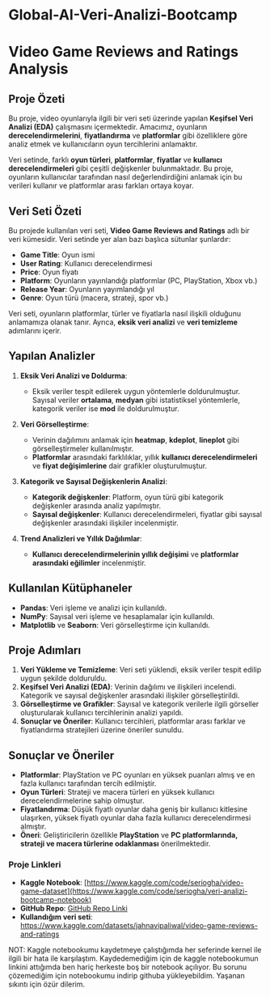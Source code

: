 # Global-AI-Veri-Analizi-Bootcamp
# Video Game Reviews and Ratings Analysis

## **Proje Özeti**
Bu proje, video oyunlarıyla ilgili bir veri seti üzerinde yapılan **Keşifsel Veri Analizi (EDA)** çalışmasını içermektedir. Amacımız, oyunların **derecelendirmelerini**, **fiyatlandırma** ve **platformlar** gibi özelliklere göre analiz etmek ve kullanıcıların oyun tercihlerini anlamaktır.

Veri setinde, farklı **oyun türleri**, **platformlar**, **fiyatlar** ve **kullanıcı derecelendirmeleri** gibi çeşitli değişkenler bulunmaktadır. Bu proje, oyunların kullanıcılar tarafından nasıl değerlendirdiğini anlamak için bu verileri kullanır ve platformlar arası farkları ortaya koyar.

## **Veri Seti Özeti**
Bu projede kullanılan veri seti, **Video Game Reviews and Ratings** adlı bir veri kümesidir. Veri setinde yer alan bazı başlıca sütunlar şunlardır:
- **Game Title**: Oyun ismi
- **User Rating**: Kullanıcı derecelendirmesi
- **Price**: Oyun fiyatı
- **Platform**: Oyunların yayınlandığı platformlar (PC, PlayStation, Xbox vb.)
- **Release Year**: Oyunların yayımlandığı yıl
- **Genre**: Oyun türü (macera, strateji, spor vb.)

Veri seti, oyunların platformlar, türler ve fiyatlarla nasıl ilişkili olduğunu anlamamıza olanak tanır. Ayrıca, **eksik veri analizi** ve **veri temizleme** adımlarını içerir.

## **Yapılan Analizler**
1. **Eksik Veri Analizi ve Doldurma**:
   - Eksik veriler tespit edilerek uygun yöntemlerle doldurulmuştur. Sayısal veriler **ortalama**, **medyan** gibi istatistiksel yöntemlerle, kategorik veriler ise **mod** ile doldurulmuştur.

2. **Veri Görselleştirme**:
   - Verinin dağılımını anlamak için **heatmap**, **kdeplot**, **lineplot** gibi görselleştirmeler kullanılmıştır.
   - **Platformlar** arasındaki farklılıklar, yıllık **kullanıcı derecelendirmeleri** ve **fiyat değişimlerine** dair grafikler oluşturulmuştur.

3. **Kategorik ve Sayısal Değişkenlerin Analizi**:
   - **Kategorik değişkenler**: Platform, oyun türü gibi kategorik değişkenler arasında analiz yapılmıştır.
   - **Sayısal değişkenler**: Kullanıcı derecelendirmeleri, fiyatlar gibi sayısal değişkenler arasındaki ilişkiler incelenmiştir.

4. **Trend Analizleri ve Yıllık Dağılımlar**:
   - **Kullanıcı derecelendirmelerinin yıllık değişimi** ve **platformlar arasındaki eğilimler** incelenmiştir.
   
## **Kullanılan Kütüphaneler**
- **Pandas**: Veri işleme ve analizi için kullanıldı.
- **NumPy**: Sayısal veri işleme ve hesaplamalar için kullanıldı.
- **Matplotlib** ve **Seaborn**: Veri görselleştirme için kullanıldı.

## **Proje Adımları**
1. **Veri Yükleme ve Temizleme**: Veri seti yüklendi, eksik veriler tespit edilip uygun şekilde dolduruldu.
2. **Keşifsel Veri Analizi (EDA)**: Verinin dağılımı ve ilişkileri incelendi. Kategorik ve sayısal değişkenler arasındaki ilişkiler görselleştirildi.
3. **Görselleştirme ve Grafikler**: Sayısal ve kategorik verilerle ilgili görseller oluşturularak kullanıcı tercihlerinin analizi yapıldı.
4. **Sonuçlar ve Öneriler**: Kullanıcı tercihleri, platformlar arası farklar ve fiyatlandırma stratejileri üzerine öneriler sunuldu.

## **Sonuçlar ve Öneriler**
- **Platformlar**: PlayStation ve PC oyunları en yüksek puanları almış ve en fazla kullanıcı tarafından tercih edilmiştir.
- **Oyun Türleri**: Strateji ve macera türleri en yüksek kullanıcı derecelendirmelerine sahip olmuştur.
- **Fiyatlandırma**: Düşük fiyatlı oyunlar daha geniş bir kullanıcı kitlesine ulaşırken, yüksek fiyatlı oyunlar daha fazla kullanıcı derecelendirmesi almıştır.
- **Öneri**: Geliştiricilerin özellikle **PlayStation** ve **PC platformlarında, strateji ve macera türlerine odaklanması** önerilmektedir.


### **Proje Linkleri**
- **Kaggle Notebook**: [https://www.kaggle.com/code/seriogha/video-game-dataset](https://www.kaggle.com/code/seriogha/veri-analizi-bootcamp-notebook)
- **GitHub Repo**: [GitHub Repo Linki](https://github.com/Seriogha/Global-AI-Veri-Analizi-Bootcamp)
- **Kullandığım veri seti**: https://www.kaggle.com/datasets/jahnavipaliwal/video-game-reviews-and-ratings

NOT: Kaggle notebookumu kaydetmeye çalıştığımda her seferinde kernel ile ilgili bir hata ile karşılaştım. Kaydedemediğim için de kaggle notebookumun linkini attığımda ben hariç herkeste boş bir notebook açılıyor. Bu sorunu çözemediğim için notebookumu indirip githuba yükleyebildim. Yaşanan sıkıntı için özür dilerim.


